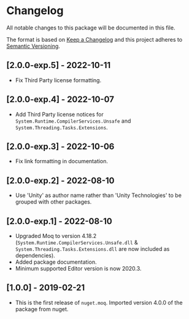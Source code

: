 # Changelog

All notable changes to this package will be documented in this file.

The format is based on [Keep a Changelog](http://keepachangelog.com/en/1.0.0/) and this project adheres to
[Semantic Versioning](http://semver.org/spec/v2.0.0.html).

## [2.0.0-exp.5] - 2022-10-11

- Fix Third Party license formatting.

## [2.0.0-exp.4] - 2022-10-07

- Add Third Party license notices for `System.Runtime.CompilerServices.Unsafe` and `System.Threading.Tasks.Extensions`.

## [2.0.0-exp.3] - 2022-10-06

- Fix link formatting in documentation.

## [2.0.0-exp.2] - 2022-08-10

- Use 'Unity' as author name rather than 'Unity Technologies' to be grouped with other packages.

## [2.0.0-exp.1] - 2022-08-10

- Upgraded Moq to version 4.18.2 (`System.Runtime.CompilerServices.Unsafe.dll` & `System.Threading.Tasks.Extensions.dll` are now included as dependencies).
- Added package documentation.
- Minimum supported Editor version is now 2020.3.

## [1.0.0] - 2019-02-21

- This is the first release of `nuget.moq`. Imported version 4.0.0 of the package from nuget.
